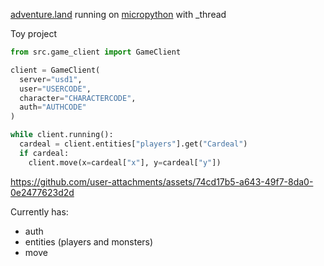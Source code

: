 [adventure.land](https://adventure.land/) running on [micropython](https://github.com/micropython/micropython) with _thread

Toy project

```py
from src.game_client import GameClient

client = GameClient(
  server="usd1",
  user="USERCODE",
  character="CHARACTERCODE",
  auth="AUTHCODE"
)

while client.running():
  cardeal = client.entities["players"].get("Cardeal")
  if cardeal:
    client.move(x=cardeal["x"], y=cardeal["y"])
```

https://github.com/user-attachments/assets/74cd17b5-a643-49f7-8da0-0e2477623d2d

Currently has:
- auth
- entities (players and monsters)
- move
